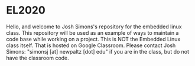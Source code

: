 # EL2020

Hello, and welcome to Josh Simons's repository for the embedded linux class. This repository will be used as an example of ways to maintain a code base while working on a project. This is NOT the Embedded Linux class itself. That is hosted on Google Classroom. Please contact Josh Simons: "simonsj [at] newpaltz [dot] edu" if you are in the class, but do not have the classroom code.
